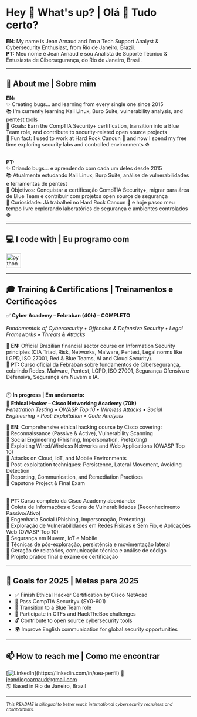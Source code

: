 <h1 align="left">Hey 👋 What's up? | Olá 👋 Tudo certo?</h1>

<p align="left">
<b>EN:</b> My name is Jean Arnaud and I'm a Tech Support Analyst & Cybersecurity Enthusiast, from Rio de Janeiro, Brazil.<br>
<b>PT:</b> Meu nome é Jean Arnaud e sou Analista de Suporte Técnico & Entusiasta de Cibersegurança, do Rio de Janeiro, Brasil.
</p>

---

## 🔎 About me | Sobre mim

<p align="left">
<b>EN:</b><br>
✨ Creating bugs... and learning from every single one since 2015<br>
📚 I'm currently learning Kali Linux, Burp Suite, vulnerability analysis, and pentest tools<br>
🎯 Goals: Earn the CompTIA Security+ certification, transition into a Blue Team role, and contribute to security-related open source projects<br>
🎲 Fun fact: I used to work at Hard Rock Cancun 🌴 and now I spend my free time exploring security labs and controlled environments ⚙️<br><br>

<b>PT:</b><br>
✨ Criando bugs... e aprendendo com cada um deles desde 2015<br>
📚 Atualmente estudando Kali Linux, Burp Suite, análise de vulnerabilidades e ferramentas de pentest<br>
🎯 Objetivos: Conquistar a certificação CompTIA Security+, migrar para área de Blue Team e contribuir com projetos open source de segurança<br>
🎲 Curiosidade: Já trabalhei no Hard Rock Cancun 🌴 e hoje passo meu tempo livre explorando laboratórios de segurança e ambientes controlados ⚙️
</p>

---

## 💻 I code with | Eu programo com

<div align="left">
  <img src="https://cdn.jsdelivr.net/gh/devicons/devicon/icons/python/python-original.svg" height="40" alt="python logo" />
</div>

---

## 🎓 Training & Certifications | Treinamentos e Certificações

<div align="left">

✅ <b>Cyber Academy – Febraban (40h) – COMPLETO</b><br>  
<i>Fundamentals of Cybersecurity • Offensive & Defensive Security • Legal Frameworks • Threats & Attacks</i><br>

📘 <b>EN:</b> Official Brazilian financial sector course on Information Security principles (CIA Triad, Risk, Networks, Malware, Pentest, Legal norms like LGPD, ISO 27001, Red & Blue Teams, AI and Cloud Security).<br>
📙 <b>PT:</b> Curso oficial da Febraban sobre fundamentos de Cibersegurança, cobrindo Redes, Malware, Pentest, LGPD, ISO 27001, Segurança Ofensiva e Defensiva, Segurança em Nuvem e IA.<br><br>

🕐 <b>In progress | Em andamento:</b><br>
🚧 <b>Ethical Hacker – Cisco Networking Academy (70h)</b><br>
<i>Penetration Testing • OWASP Top 10 • Wireless Attacks • Social Engineering • Post-Exploitation • Code Analysis</i><br>

📘 <b>EN:</b> Comprehensive ethical hacking course by Cisco covering:<br>
🔹 Reconnaissance (Passive & Active), Vulnerability Scanning<br>
🔹 Social Engineering (Phishing, Impersonation, Pretexting)<br>
🔹 Exploiting Wired/Wireless Networks and Web Applications (OWASP Top 10)<br>
🔹 Attacks on Cloud, IoT, and Mobile Environments<br>
🔹 Post-exploitation techniques: Persistence, Lateral Movement, Avoiding Detection<br>
🔹 Reporting, Communication, and Remediation Practices<br>
🔹 Capstone Project & Final Exam<br><br>

📙 <b>PT:</b> Curso completo da Cisco Academy abordando:<br>
🔹 Coleta de Informações e Scans de Vulnerabilidades (Reconhecimento Passivo/Ativo)<br>
🔹 Engenharia Social (Phishing, Impersonação, Pretexting)<br>
🔹 Exploração de Vulnerabilidades em Redes Físicas e Sem Fio, e Aplicações Web (OWASP Top 10)<br>
🔹 Segurança em Nuvem, IoT e Mobile<br>
🔹 Técnicas de pós-exploração, persistência e movimentação lateral<br>
🔹 Geração de relatórios, comunicação técnica e análise de código<br>
🔹 Projeto prático final e exame de certificação<br>

</div>

---

## 🚀 Goals for 2025 | Metas para 2025

- ✅ Finish Ethical Hacker Certification by Cisco NetAcad
- 🧠 Pass CompTIA Security+ (SY0-601)
- 🔵 Transition to a Blue Team role
- 🧪 Participate in CTFs and HackTheBox challenges
- 🔓 Contribute to open source cybersecurity tools
- 🌍 Improve English communication for global security opportunities

---

## 📫 How to reach me | Como me encontrar

[![LinkedIn](https://img.shields.io/badge/-Jean%20Arnaud-blue?style=flat-square&logo=Linkedin&logoColor=white&link=[[https://linkedin.com/in/seu-perfil](https://www.linkedin.com/in/jean-arnaud-89b49a34b/)](https://www.linkedin.com/in/jean-arnaud-89b49a34b/))](https://linkedin.com/in/seu-perfil)  
📧 jeandiogoarnaud@gmail.com  
🌎 Based in Rio de Janeiro, Brazil

---

<sub><i>This README is bilingual to better reach international cybersecurity recruiters and collaborators.</i></sub>
